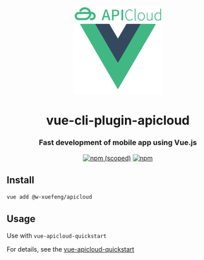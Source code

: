 

<div align="center">

  <img width="200" src="./generator/template/public/res/img/logo.png">

  <h1>vue-cli-plugin-apicloud</h1>  
  <h3>Fast development of mobile app using Vue.js</h3>

[![npm (scoped)](https://img.shields.io/npm/v/@w-xuefeng/vue-cli-plugin-apicloud?color=%23008eff&style=flat-square)](https://www.npmjs.com/package/@w-xuefeng/vue-cli-plugin-apicloud)
[![npm](https://img.shields.io/npm/dt/@w-xuefeng/vue-cli-plugin-apicloud?style=flat-square)](https://www.npmjs.com/package/@w-xuefeng/vue-cli-plugin-apicloud)

</div>

## Install

```shell
vue add @w-xuefeng/apicloud
```

## Usage

Use with `vue-apicloud-quickstart`

For details, see the [vue-apicloud-quickstart](https://github.com/w-xuefeng/vue-apicloud-quickstart)
